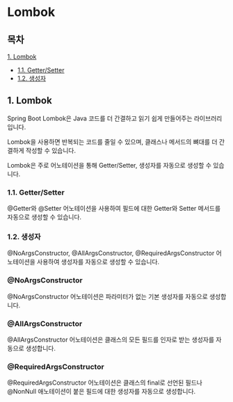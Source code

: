 # Lombok

## 목차

[1. Lombok](#1-lombok)
- [1.1. Getter/Setter](#11-gettersetter)
- [1.2. 생성자](#12-생성자)

## 1. Lombok

Spring Boot Lombok은 Java 코드를 더 간결하고 읽기 쉽게 만들어주는 라이브러리입니다.

Lombok을 사용하면 반복되는 코드를 줄일 수 있으며, 클래스나 메서드의 뼈대를 더 간결하게 작성할 수 있습니다.

Lombok은 주로 어노테이션을 통해 Getter/Setter, 생성자를 자동으로 생성할 수 있습니다.

### 1.1. Getter/Setter

@Getter와 @Setter 어노테이션을 사용하여 필드에 대한 Getter와 Setter 메서드를 자동으로 생성할 수 있습니다.

### 1.2. 생성자

@NoArgsConstructor, @AllArgsConstructor, @RequiredArgsConstructor 어노테이션을 사용하여 생성자를 자동으로 생성할 수 있습니다.

### @NoArgsConstructor

@NoArgsConstructor 어노테이션은 파라미터가 없는 기본 생성자를 자동으로 생성합니다. 

### @AllArgsConstructor

@AllArgsConstructor 어노테이션은 클래스의 모든 필드를 인자로 받는 생성자를 자동으로 생성합니다.

### @RequiredArgsConstructor

@RequiredArgsConstructor 어노테이션은 클래스의 final로 선언된 필드나 @NonNull 애노테이션이 붙은 필드에 대한 생성자를 자동으로 생성합니다.
